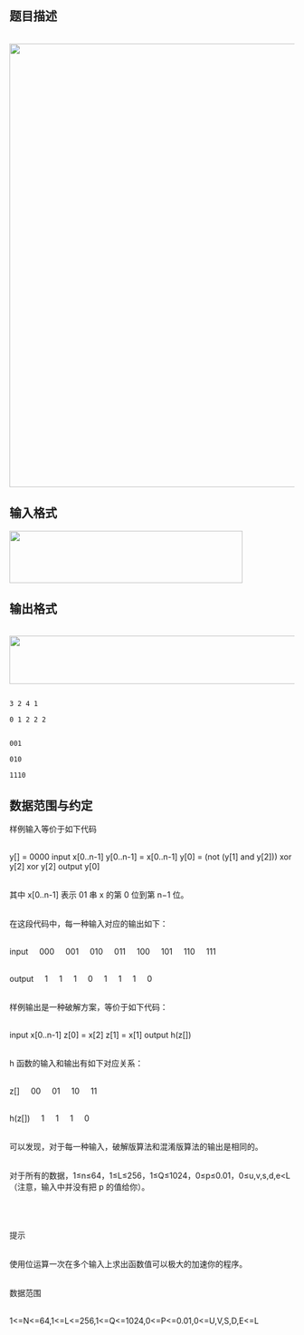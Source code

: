 ## 题目描述

<p> <img width="0" height="0" src="https://s2.loli.net/2023/08/15/zdJ5vtiBkfYFSZq.png" alt=""><img width="1176" height="782" alt="" src=" https://s2.loli.net/2023/08/15/zdJ5vtiBkfYFSZq.png"></p>

## 输入格式

<p><img width="412" height="92" alt="" src="https://s2.loli.net/2023/08/15/4NrGA5bL1hfTDP9.png"></p>

## 输出格式

<p> <img width="0" height="0" src="https://s2.loli.net/2023/08/15/r2UpLtuFdMDk73E.png" alt=""><img width="1164" height="85" alt="" src=" https://s2.loli.net/2023/08/15/r2UpLtuFdMDk73E.png"></p>

```input1
3 2 4 1
0 1 2 2 2
```
```output1
001
010
1110
```
## 数据范围与约定

<p>样例输入等价于如下代码<br><br>
  y[] = 0000 input x[0..n-1] y[0..n-1] = x[0..n-1] y[0] = (not (y[1] and y[2])) xor y[2] xor y[2] output y[0]<br><br>
  其中 x[0..n-1] 表示 01 串 x 的第 0 位到第 n−1 位。<br><br>
  在这段代码中，每一种输入对应的输出如下：<br><br>
  input     000     001     010     011     100     101     110     111<br><br>
  output     1     1     1     0     1     1     1     0<br><br>
  样例输出是一种破解方案，等价于如下代码：<br><br>
  input x[0..n-1] z[0] = x[2] z[1] = x[1] output h(z[])<br><br>
  h 函数的输入和输出有如下对应关系：<br><br>
  z[]     00     01     10     11<br><br>
  h(z[])     1     1     1     0<br><br>
  可以发现，对于每一种输入，破解版算法和混淆版算法的输出是相同的。<br><br>
  对于所有的数据，1≤n≤64，1≤L≤256，1≤Q≤1024，0≤p≤0.01，0≤u,v,s,d,e<L（注意，输入中并没有把 p 的值给你）。<br><br><br><br>
  提示<br><br>
  使用位运算一次在多个输入上求出函数值可以极大的加速你的程序。<br><br>
  数据范围<br><br>
  1<=N<=64,1<=L<=256,1<=Q<=1024,0<=P<=0.01,0<=U,V,S,D,E<=L</p>

